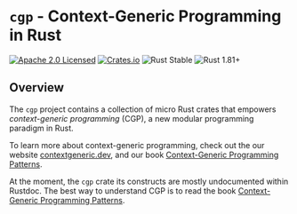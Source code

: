 
# `cgp` - Context-Generic Programming in Rust

[![Apache 2.0 Licensed](https://img.shields.io/badge/license-Apache_2.0-blue.svg)](https://github.com/contextgeneric/cgp/blob/master/LICENSE)
[![Crates.io](https://img.shields.io/crates/v/cgp.svg)](https://crates.io/crates/cgp)
![Rust Stable](https://img.shields.io/badge/rustc-stable-blue.svg)
![Rust 1.81+](https://img.shields.io/badge/rustc-1.81+-blue.svg)

## Overview

The `cgp` project contains a collection of micro Rust crates that empowers _context-generic programming_ (CGP), a new modular programming paradigm in Rust.

To learn more about context-generic programming, check out the our website [contextgeneric.dev](https://contextgeneric.dev/), and our book [Context-Generic Programming Patterns](https://patterns.contextgeneric.dev/).

<div class="warning">

At the moment, the `cgp` crate its constructs are mostly undocumented within Rustdoc. The best way to understand CGP is to read the book [Context-Generic Programming Patterns](https://patterns.contextgeneric.dev/).

</div>
